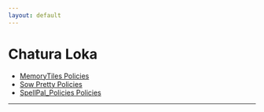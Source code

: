 ```yaml
---
layout: default
---
```


# Chatura Loka

- [MemoryTiles Policies](./MemoryTiles_Policies.html)
- [Sow Pretty Policies](./Sow_Pretty_Policies.html)
- [SpellPal_Policies Policies](./SpellPal_Policies.html)

---
